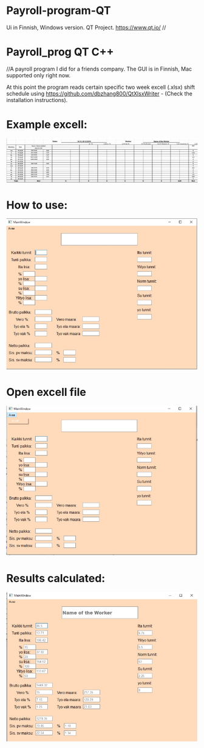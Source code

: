 # Payroll-program-QT
Ui in Finnish, Windows version. QT Project.
https://www.qt.io/
//
# Payroll_prog QT C++

//A payroll program I did for a friends company. The GUI is in Finnish, Mac supported only right now.

At this point the program reads certain specific two week excell (.xlsx) shift schedule using https://github.com/dbzhang800/QtXlsxWriter - (Check the installation instructions). 


# Example excell:
![image:](https://github.com/Makenfile86/Payroll-program-QT/blob/main/example_excell.jpg?raw=true)

# How to use:

![image:](https://github.com/Makenfile86/Payroll-program-QT/blob/main/payroll1.jpg?raw=true)

# Open excell file

![image:](https://github.com/Makenfile86/Payroll-program-QT/blob/main/payroll3.jpg?raw=true)

# Results calculated: 

![image:](https://github.com/Makenfile86/Payroll-program-QT/blob/main/payroll2.jpg?raw=true)

